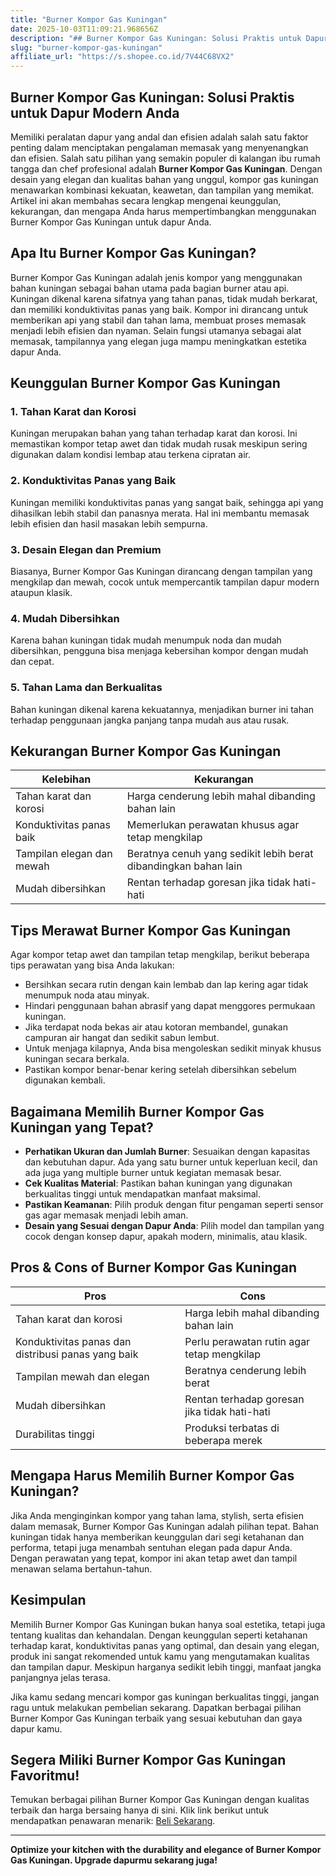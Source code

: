 ```yaml
---
title: "Burner Kompor Gas Kuningan"
date: 2025-10-03T11:09:21.968656Z
description: "## Burner Kompor Gas Kuningan: Solusi Praktis untuk Dapur Modern Anda..."
slug: "burner-kompor-gas-kuningan"
affiliate_url: "https://s.shopee.co.id/7V44C68VX2"
---
```

## Burner Kompor Gas Kuningan: Solusi Praktis untuk Dapur Modern Anda

Memiliki peralatan dapur yang andal dan efisien adalah salah satu faktor penting dalam menciptakan pengalaman memasak yang menyenangkan dan efisien. Salah satu pilihan yang semakin populer di kalangan ibu rumah tangga dan chef profesional adalah **Burner Kompor Gas Kuningan**. Dengan desain yang elegan dan kualitas bahan yang unggul, kompor gas kuningan menawarkan kombinasi kekuatan, keawetan, dan tampilan yang memikat. Artikel ini akan membahas secara lengkap mengenai keunggulan, kekurangan, dan mengapa Anda harus mempertimbangkan menggunakan Burner Kompor Gas Kuningan untuk dapur Anda.

## Apa Itu Burner Kompor Gas Kuningan?

Burner Kompor Gas Kuningan adalah jenis kompor yang menggunakan bahan kuningan sebagai bahan utama pada bagian burner atau api. Kuningan dikenal karena sifatnya yang tahan panas, tidak mudah berkarat, dan memiliki konduktivitas panas yang baik. Kompor ini dirancang untuk memberikan api yang stabil dan tahan lama, membuat proses memasak menjadi lebih efisien dan nyaman. Selain fungsi utamanya sebagai alat memasak, tampilannya yang elegan juga mampu meningkatkan estetika dapur Anda.

## Keunggulan Burner Kompor Gas Kuningan

### 1. Tahan Karat dan Korosi
Kuningan merupakan bahan yang tahan terhadap karat dan korosi. Ini memastikan kompor tetap awet dan tidak mudah rusak meskipun sering digunakan dalam kondisi lembap atau terkena cipratan air.

### 2. Konduktivitas Panas yang Baik
Kuningan memiliki konduktivitas panas yang sangat baik, sehingga api yang dihasilkan lebih stabil dan panasnya merata. Hal ini membantu memasak lebih efisien dan hasil masakan lebih sempurna.

### 3. Desain Elegan dan Premium
Biasanya, Burner Kompor Gas Kuningan dirancang dengan tampilan yang mengkilap dan mewah, cocok untuk mempercantik tampilan dapur modern ataupun klasik.

### 4. Mudah Dibersihkan
Karena bahan kuningan tidak mudah menumpuk noda dan mudah dibersihkan, pengguna bisa menjaga kebersihan kompor dengan mudah dan cepat.

### 5. Tahan Lama dan Berkualitas
Bahan kuningan dikenal karena kekuatannya, menjadikan burner ini tahan terhadap penggunaan jangka panjang tanpa mudah aus atau rusak.

## Kekurangan Burner Kompor Gas Kuningan

| Kelebihan | Kekurangan |
|------------|--------------|
| Tahan karat dan korosi | Harga cenderung lebih mahal dibanding bahan lain |
| Konduktivitas panas baik | Memerlukan perawatan khusus agar tetap mengkilap |
| Tampilan elegan dan mewah | Beratnya cenuh yang sedikit lebih berat dibandingkan bahan lain |
| Mudah dibersihkan | Rentan terhadap goresan jika tidak hati-hati |

## Tips Merawat Burner Kompor Gas Kuningan

Agar kompor tetap awet dan tampilan tetap mengkilap, berikut beberapa tips perawatan yang bisa Anda lakukan:

- Bersihkan secara rutin dengan kain lembab dan lap kering agar tidak menumpuk noda atau minyak.
- Hindari penggunaan bahan abrasif yang dapat menggores permukaan kuningan.
- Jika terdapat noda bekas air atau kotoran membandel, gunakan campuran air hangat dan sedikit sabun lembut.
- Untuk menjaga kilapnya, Anda bisa mengoleskan sedikit minyak khusus kuningan secara berkala.
- Pastikan kompor benar-benar kering setelah dibersihkan sebelum digunakan kembali.

## Bagaimana Memilih Burner Kompor Gas Kuningan yang Tepat?

- **Perhatikan Ukuran dan Jumlah Burner**: Sesuaikan dengan kapasitas dan kebutuhan dapur. Ada yang satu burner untuk keperluan kecil, dan ada juga yang multiple burner untuk kegiatan memasak besar.
- **Cek Kualitas Material**: Pastikan bahan kuningan yang digunakan berkualitas tinggi untuk mendapatkan manfaat maksimal.
- **Pastikan Keamanan**: Pilih produk dengan fitur pengaman seperti sensor gas agar memasak menjadi lebih aman.
- **Desain yang Sesuai dengan Dapur Anda**: Pilih model dan tampilan yang cocok dengan konsep dapur, apakah modern, minimalis, atau klasik.

## Pros & Cons of Burner Kompor Gas Kuningan

| **Pros** | **Cons** |
|---|---|
| Tahan karat dan korosi | Harga lebih mahal dibanding bahan lain |
| Konduktivitas panas dan distribusi panas yang baik | Perlu perawatan rutin agar tetap mengkilap |
| Tampilan mewah dan elegan | Beratnya cenderung lebih berat |
| Mudah dibersihkan | Rentan terhadap goresan jika tidak hati-hati |
| Durabilitas tinggi | Produksi terbatas di beberapa merek |

## Mengapa Harus Memilih Burner Kompor Gas Kuningan?

Jika Anda menginginkan kompor yang tahan lama, stylish, serta efisien dalam memasak, Burner Kompor Gas Kuningan adalah pilihan tepat. Bahan kuningan tidak hanya memberikan keunggulan dari segi ketahanan dan performa, tetapi juga menambah sentuhan elegan pada dapur Anda. Dengan perawatan yang tepat, kompor ini akan tetap awet dan tampil menawan selama bertahun-tahun.

## Kesimpulan

Memilih Burner Kompor Gas Kuningan bukan hanya soal estetika, tetapi juga tentang kualitas dan kehandalan. Dengan keunggulan seperti ketahanan terhadap karat, konduktivitas panas yang optimal, dan desain yang elegan, produk ini sangat rekomended untuk kamu yang mengutamakan kualitas dan tampilan dapur. Meskipun harganya sedikit lebih tinggi, manfaat jangka panjangnya jelas terasa.

Jika kamu sedang mencari kompor gas kuningan berkualitas tinggi, jangan ragu untuk melakukan pembelian sekarang. Dapatkan berbagai pilihan Burner Kompor Gas Kuningan terbaik yang sesuai kebutuhan dan gaya dapur kamu.

## Segera Miliki Burner Kompor Gas Kuningan Favoritmu!

Temukan berbagai pilihan Burner Kompor Gas Kuningan dengan kualitas terbaik dan harga bersaing hanya di sini. Klik link berikut untuk mendapatkan penawaran menarik: [Beli Sekarang](https://s.shopee.co.id/7V44C68VX2).

---

**Optimize your kitchen with the durability and elegance of Burner Kompor Gas Kuningan. Upgrade dapurmu sekarang juga!**